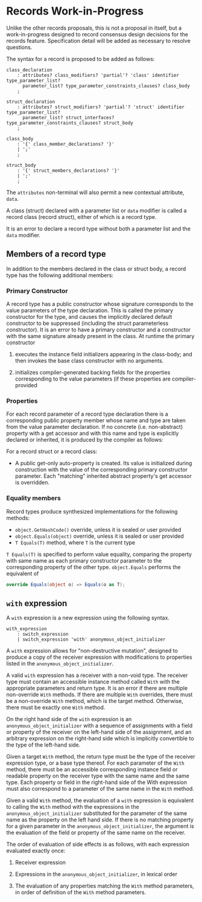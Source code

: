 # Records Work-in-Progress

Unlike the other records proposals, this is not a proposal in itself, but a work-in-progress designed to record consensus design
decisions for the records feature. Specification detail will be added as necessary to resolve questions.

The syntax for a record is proposed to be added as follows:

```antlr
class_declaration
    : attributes? class_modifiers? 'partial'? 'class' identifier type_parameter_list?
      parameter_list? type_parameter_constraints_clauses? class_body
    ;

struct_declaration
    : attributes? struct_modifiers? 'partial'? 'struct' identifier type_parameter_list?
      parameter_list? struct_interfaces? type_parameter_constraints_clauses? struct_body
    ;

class_body
    : '{' class_member_declarations? '}'
    | ';'
    ;

struct_body
    : '{' struct_members_declarations? '}'
    | ';'
    ;
```

The `attributes` non-terminal will also permit a new contextual attribute, `data`.

A class (struct) declared with a parameter list or `data` modifier is called a record class (record struct), either of which is a record type.

It is an error to declare a record type without both a parameter list and the `data` modifier.

## Members of a record type

In addition to the members declared in the class or struct body, a record type has the following additional members:

### Primary Constructor

A record type has a public constructor whose signature corresponds to the value parameters of the
type declaration. This is called the primary constructor for the type, and causes the implicitly
declared default constructor to be suppressed (including the struct parameterless constructor).
It is an error to have a primary constructor and a constructor with the same signature already
present in the class. At runtime the primary constructor

1. executes the instance field initializers appearing in the class-body; and then
    invokes the base class constructor with no arguments.

1. initializes compiler-generated backing fields for the properties corresponding to the value parameters (if these properties are compiler-provided

### Properties

For each record parameter of a record type declaration there is a corresponding public property member whose name and type are taken from the value parameter declaration. If no concrete (i.e. non-abstract) property with a get accessor and with this name and type is explicitly declared or inherited, it is produced by the compiler as follows:

For a record struct or a record class:

* A public get-only auto-property is created. Its value is initialized during construction with the value of the corresponding primary constructor parameter. Each "matching" inherited abstract property's get accessor is overridden.

### Equality members

Record types produce synthesized implementations for the following methods:

* `object.GetHashCode()` override, unless it is sealed or user provided
* `object.Equals(object)` override, unless it is sealed or user provided
* `T Equals(T)` method, where `T` is the current type

`T Equals(T)` is specified to perform value equality, comparing the property with same name as
each primary constructor parameter to the corresponding property of the other type.
`object.Equals` performs the equivalent of

```C#
override Equals(object o) => Equals(o as T);
```

## `with` expression

A `with` expression is a new expression using the following syntax.

```antlr
with_expression
    : switch_expression
    | switch_expression 'with' anonymous_object_initializer
```

A `with` expression allows for "non-destructive mutation", designed to
produce a copy of the receiver expression with modifications to properties
listed in the `anonymous_object_initializer`.

A valid `with` expression has a receiver with a non-void type. The receiver type must contain an accessible instance method called `With` with
the appropriate parameters and return type. It is an error if there are multiple non-override `With` methods. If there are multiple `With` overrides,
there must be a non-override `With` method, which is the target method. Otherwise, there must be exactly one `With` method.

On the right hand side of the `with` expression is an `anonymous_object_initializer` with a
sequence of assignments with a field or property of the receiver on the left-hand side of the
assignment, and an arbitrary expression on the right-hand side which is implicitly convertible to the type
of the left-hand side.

Given a target `With` method, the return type must be the type of the receiver expression type, or a base type thereof. For each parameter of
the `With` method, there must be an accessible corresponding instance field or readable property on the
receiver type with the same name and the same type. Each property or field in the right-hand side of the With
expression must also correspond to a parameter of the same name in the `With` method.

Given a valid `With` method, the evaluation of a `with` expression is equivalent to calling the `With` method with the expressions in the
`anonymous_object_initializer` substituted for the parameter of the same
name as the property on the left hand side. If there is no matching property
for a given parameter in the `anonymous_object_initializer`, the argument
is the evaluation of the field or property of the same name on the receiver.

The order of evaluation of side effects is as follows, with each expression
evaluated exactly once:

1. Receiver expression

2. Expressions in the `anonymous_object_initializer`, in lexical order

3. The evaluation of any properties matching the `With` method parameters,
in order of definition of the `With` method parameters.
